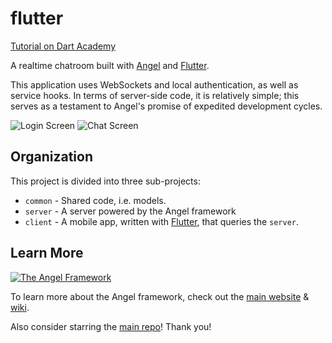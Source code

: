 # flutter
[Tutorial on Dart Academy](https://dart.academy/building-a-real-time-chat-app-with-angel-and-flutter/)

A realtime chatroom built with
[Angel](https://angel-dart.github.io) and
[Flutter](https://flutter.io).

This application uses WebSockets and local authentication,
as well as service hooks. In terms of server-side code, it is relatively
simple; this serves as a testament to Angel's promise of expedited
development cycles.

![Login Screen](screenshots/login.PNG)
![Chat Screen](screenshots/conversation.PNG)

## Organization
This project is divided into three sub-projects:

* `common` - Shared code, i.e. models.
* `server` - A server powered by the Angel framework
* `client` - A mobile app, written with [Flutter](https://flutter.io), that queries the `server`.

## Learn More
[![The Angel Framework](https://angel-dart.github.io/images/logo.png)](https://angel-dart.github.io)

To learn more about the Angel framework, check out the 
[main website](https://angel-dart.github.io) &
[wiki](https://github.com/angel-dart/angel/wiki).

Also consider starring the [main repo](https://github.com/angel-dart/angel)! Thank you!
